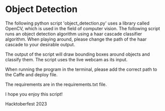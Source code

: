 # Object Detection

The following python script 'object_detection.py' uses a library called OpenCV, which is used in the field of computer vision. The following script runs an object detection algorithm using a haar cascade classifier algorithm. When playing around, please change the path of the haar cascade to your desirable output. 

The output of the script will draw bounding boxes around objects and classify them. The script uses the live webcam as its input.

When running the program in the terminal, please add the correct path to the Caffe and deploy file.

The requirements are in the requirements.txt file. 

I hope you enjoy this script! 

Hacktoberfest 2023